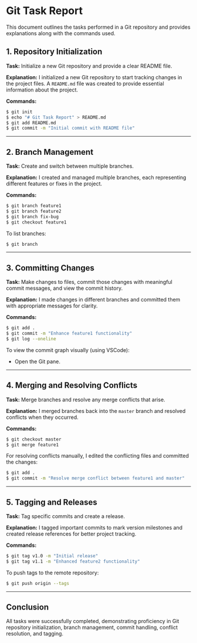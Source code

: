 # Git Task Report

This document outlines the tasks performed in a Git repository and provides explanations along with the commands used.

## 1. Repository Initialization
**Task:** Initialize a new Git repository and provide a clear README file.

**Explanation:**
I initialized a new Git repository to start tracking changes in the project files. A `README.md` file was created to provide essential information about the project.

**Commands:**
```bash
$ git init
$ echo "# Git Task Report" > README.md
$ git add README.md
$ git commit -m "Initial commit with README file"
```

---

## 2. Branch Management
**Task:** Create and switch between multiple branches.

**Explanation:**
I created and managed multiple branches, each representing different features or fixes in the project.

**Commands:**
```bash
$ git branch feature1
$ git branch feature2
$ git branch fix-bug
$ git checkout feature1
```
To list branches:
```bash
$ git branch
```

---

## 3. Committing Changes
**Task:** Make changes to files, commit those changes with meaningful commit messages, and view the commit history.

**Explanation:**
I made changes in different branches and committed them with appropriate messages for clarity.

**Commands:**
```bash
$ git add .
$ git commit -m "Enhance feature1 functionality"
$ git log --oneline
```
To view the commit graph visually (using VSCode):
- Open the Git pane.

---

## 4. Merging and Resolving Conflicts
**Task:** Merge branches and resolve any merge conflicts that arise.

**Explanation:**
I merged branches back into the `master` branch and resolved conflicts when they occurred.

**Commands:**
```bash
$ git checkout master
$ git merge feature1
```
For resolving conflicts manually, I edited the conflicting files and committed the changes:
```bash
$ git add .
$ git commit -m "Resolve merge conflict between feature1 and master"
```

---

## 5. Tagging and Releases
**Task:** Tag specific commits and create a release.

**Explanation:**
I tagged important commits to mark version milestones and created release references for better project tracking.

**Commands:**
```bash
$ git tag v1.0 -m "Initial release"
$ git tag v1.1 -m "Enhanced feature2 functionality"
```
To push tags to the remote repository:
```bash
$ git push origin --tags
```

---

## Conclusion
All tasks were successfully completed, demonstrating proficiency in Git repository initialization, branch management, commit handling, conflict resolution, and tagging.
